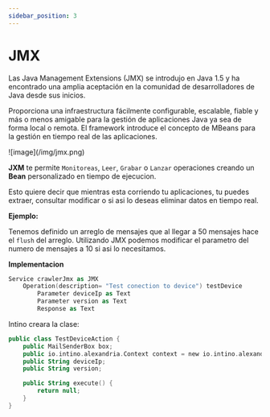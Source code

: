 ```yaml
---
sidebar_position: 3
---
```

# JMX

Las Java Management Extensions (JMX) se introdujo en Java 1.5 y ha encontrado una amplia aceptación en la comunidad de desarrolladores de Java desde sus inicios.

Proporciona una infraestructura fácilmente configurable, escalable, fiable y más o menos amigable para la gestión de aplicaciones Java ya sea de forma local o remota. El framework introduce el concepto de MBeans para la gestión en tiempo real de las aplicaciones.
<div style={{textAlign: 'center'}}>
![image](/img/jmx.png)
</div>

**JXM** te permite `Monitoreas`, `Leer`, `Grabar` o `Lanzar` operaciones creando un **Bean** personalizado en tiempo de ejecucion.

Esto quiere decir que mientras esta corriendo tu aplicaciones, tu puedes extraer, consultar modificar o si asi lo deseas eliminar datos en tiempo real.

**Ejemplo:**

Tenemos definido un arreglo de mensajes que al llegar a 50 mensajes hace el `flush` del arreglo.
Utilizando JMX podemos modificar el parametro del numero de mensajes a 10 si asi lo necesitamos.

**Implementacion**

```Kotlin title="JMX.konos"
Service crawlerJmx as JMX
    Operation(description= "Test conection to device") testDevice
        Parameter deviceIp as Text
        Parameter version as Text
        Response as Text
```

Intino creara la clase:

```Kotlin title="TestDeviceAction.java"
public class TestDeviceAction {
	public MailSenderBox box;
	public io.intino.alexandria.Context context = new io.intino.alexandria.Context();
	public String deviceIp;
	public String version;

	public String execute() {
		return null;
	}
}
```